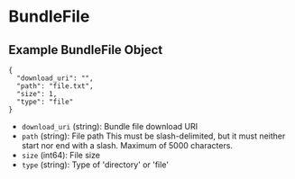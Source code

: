 # BundleFile

## Example BundleFile Object

```
{
  "download_uri": "",
  "path": "file.txt",
  "size": 1,
  "type": "file"
}
```

* `download_uri` (string): Bundle file download URI
* `path` (string): File path This must be slash-delimited, but it must neither start nor end with a slash. Maximum of 5000 characters.
* `size` (int64): File size
* `type` (string): Type of 'directory' or 'file'
